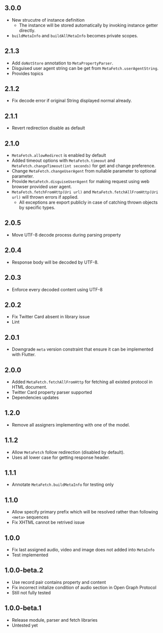 ## 3.0.0

* New strucutre of instance definition
    * The instance will be stored automatically by invoking instance getter directly.
* `buildMetaInfo` and `buildAllMetaInfo` becomes private scopes.

## 2.1.3

* Add `doNotStore` annotation to `MetaPropertyParser`.
* Disguised user agent string can be get from `MetaFetch.userAgentString`.
* Provides topics

## 2.1.2

* Fix decode error if original String displayed normal already.

## 2.1.1

* Revert redirection disable as default

## 2.1.0

* `MetaFetch.allowRedirect` is enabled by default
* Added timeout options with `MetaFetch.timeout` and `MetaFetch.changeTimeout(int seconds)` for get and change preference.
* Change `MetaFetch.changeUserAgent` from nullable parameter to optional parameter.
* Provide `MetaFetch.disguiseUserAgent` for making request using web browser provided user agent.
* `MetaFetch.fetchFromHttp(Uri url)` and `MetaFetch.fetchAllFromHttp(Uri url)` will thrown errors if applied.
    * All exceptions are export publicly in case of catching thrown objects by specific types.

## 2.0.5

* Move UTF-8 decode process during parsing property

## 2.0.4

* Response body will be decoded by UTF-8.

## 2.0.3

* Enforce every decoded content using UTF-8

## 2.0.2

* Fix Twitter Card absent in library issue
* Lint

## 2.0.1

* Downgrade `meta` version constraint that ensure it can be implemented with Flutter.

## 2.0.0

* Added `MetaFetch.fetchAllFromHttp` for fetching all existed protocol in HTML document.
* Twitter Card property parser supported
* Dependencies updates

## 1.2.0

* Remove all assigners implementing with one of the model.

## 1.1.2

* Allow `MetaFetch` follow redirection (disabled by default).
* Uses all lower case for getting response header.

## 1.1.1

* Annotate `MetaFetch.buildMetaInfo` for testing only

## 1.1.0

* Allow specify primary prefix which will be resolved rather than following `<meta>` sequences
* Fix XHTML cannot be retrived issue

## 1.0.0

* Fix last assigned audio, video and image does not added into `MetaInfo`
* Test implemented

## 1.0.0-beta.2

* Use record pair contains property and content
* Fix incorrect initalize condition of audio section in Open Graph Protocol
* Still not fully tested

## 1.0.0-beta.1

* Release module, parser and fetch libraries
* Untested yet
